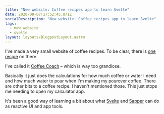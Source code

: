 ```yaml
---
title: "New website: Coffee recipes app to learn Svelte"
date: 2020-09-07T17:52:45.871Z
socialDescription: "New website: Coffee recipes app to learn Svelte"
tags:
  - new website
  - svelte
layout: layouts/BlogpostLayout.astro
---
```


I've made a very small website of coffee recipes. To be clear, there is [one recipe](https://coffee-coach.netlify.app/v60-by-james-hoffman) on there.

I've called it [Coffee Coach](https://coffee-coach.netlify.app/) – which is way too grandiose.

Basically it just does the calculations for how much coffee or water I need and how much water to pour when I'm making my pourover coffee. There are other bits to a coffee recipe. I haven't mentioned those. This just stops me needing to open my calculator app.

It's been a good way of learning a bit about what [Svelte](https://svelte.dev/) and [Sapper](https://sapper.svelte.dev/) can do as reactive UI and app tools.